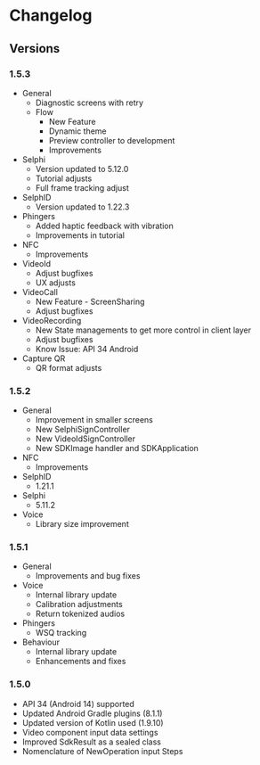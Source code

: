 # Changelog

## Versions

### 1.5.3

- General
  - Diagnostic screens with retry
  - Flow
    - New Feature
    - Dynamic theme
    - Preview controller to development
    - Improvements
- Selphi
  - Version updated to 5.12.0
  - Tutorial adjusts
  - Full frame tracking adjust
- SelphID
  - Version updated to 1.22.3
- Phingers
  - Added haptic feedback with vibration
  - Improvements in tutorial
- NFC
  - Improvements
- VideoId
  - Adjust bugfixes
  - UX adjusts
- VideoCall
  - New Feature - ScreenSharing
  - Adjust bugfixes
- VideoRecording
  - New State managements to get more control in client layer
  - Adjust bugfixes
  - Know Issue: API 34 Android
- Capture QR
  - QR format adjusts

### 1.5.2

- General
  - Improvement in smaller screens
  - New SelphiSignController
  - New VideoIdSignController
  - New SDKImage handler and SDKApplication
- NFC
  - Improvements
- SelphID
  - 1.21.1
- Selphi
  - 5.11.2
- Voice
  - Library size improvement

### 1.5.1

- General
  - Improvements and bug fixes
- Voice
  - Internal library update
  - Calibration adjustments
  - Return tokenized audios
- Phingers
  - WSQ tracking
- Behaviour
  - Internal library update
  - Enhancements and fixes

### 1.5.0

- API 34 (Android 14) supported
- Updated Android Gradle plugins (8.1.1)
- Updated version of Kotlin used (1.9.10)
- Video component input data settings
- Improved SdkResult as a sealed class
- Nomenclature of NewOperation input Steps

